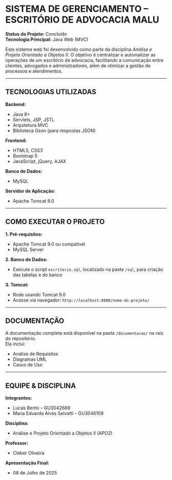 SISTEMA DE GERENCIAMENTO – ESCRITÓRIO DE ADVOCACIA MALU
==============================================================

**Status do Projeto:** Concluído  
**Tecnologia Principal:** Java Web (MVC)

Este sistema web foi desenvolvido como parte da disciplina *Análise e Projeto Orientado a Objetos II*. O objetivo é centralizar e automatizar as operações de um escritório de advocacia, facilitando a comunicação entre clientes, advogados e administradores, além de otimizar a gestão de processos e atendimentos.

--------------------------------------------------------------
TECNOLOGIAS UTILIZADAS
--------------------------------------------------------------

**Backend:**  
- Java 8+  
- Servlets, JSP, JSTL  
- Arquitetura MVC  
- Biblioteca Gson (para respostas JSON)

**Frontend:**  
- HTML5, CSS3  
- Bootstrap 5  
- JavaScript, jQuery, AJAX

**Banco de Dados:**  
- MySQL

**Servidor de Aplicação:**  
- Apache Tomcat 9.0

--------------------------------------------------------------
COMO EXECUTAR O PROJETO
--------------------------------------------------------------

**1. Pré-requisitos:**  
- Apache Tomcat 9.0 ou compatível  
- MySQL Server

**2. Banco de Dados:**
- Execute o script `escritorio.sql`, localizado na pasta `/sql`, para criação das tabelas e do  banco

**3. Tomcat:**
- Rode usando Tomcat 9.0 
- Acesse via navegador: `http://localhost:8080/nome-do-projeto/`

--------------------------------------------------------------
DOCUMENTAÇÃO
--------------------------------------------------------------

A documentação completa está disponível na pasta `/documentacao/` na raiz do repositório.  
Ela inclui:
- Análise de Requisitos  
- Diagramas UML  
- Casos de Uso  

--------------------------------------------------------------
EQUIPE & DISCIPLINA
--------------------------------------------------------------

**Integrantes:**  
- Lucas Bento – GU3042669  
- Maria Eduarda Alves Selvatti – GU3046109

**Disciplina:**  
- Análise e Projeto Orientado a Objetos II (APO2)

**Professor:**  
- Cleber Oliveira

**Apresentação Final:**  
- 08 de Julho de 2025
